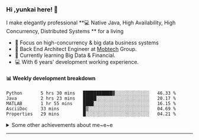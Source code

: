 ### Hi ,yunkai here! :wave: 

I make elegantly professional **💻 Native Java, High Availability, High Concurrency, Distributed Systems ** for a living

* 🧐   Focus on high-concurrency & big data business systems
* 💼   Back End Architect Engineer at [Mobtech](https://www.mob.com/) Group.
* 🌱   Currently learning Big Data & Financial.
* 💻   With 6 years' development working experience.

#### :bar_chart: Weekly development breakdown

<!--START_SECTION:waka-->
```text
Python       5 hrs 30 mins   ███████████▓░░░░░░░░░░░░░   46.33 % 
Java         2 hrs 23 mins   █████░░░░░░░░░░░░░░░░░░░░   20.17 % 
MATLAB       1 hr 55 mins    ████░░░░░░░░░░░░░░░░░░░░░   16.15 % 
AsciiDoc     33 mins         █▒░░░░░░░░░░░░░░░░░░░░░░░   04.69 % 
Properties   29 mins         █░░░░░░░░░░░░░░░░░░░░░░░░   04.21 % 
```
<!--END_SECTION:waka-->

<details>
  <summary>Some other achievements about me~e~e</summary>
  <br>

* 👑   Some GitHub statistical reports:

<p align="center">
<img align="center" src="https://github-readme-stats.vercel.app/api/top-langs/?username=JanYunkai&hide_langs_below=1&theme=default&line_height=27&layout=compact" />
<img align="center" src="https://github-readme-stats.vercel.app/api?username=JanYunkai&show_icons=true&count_private=true&include_all_commits=true&line_height=21&layout=compact" alt="halfrost's Github Stats" />
<img align="center" src="https://github-profile-trophy.vercel.app/?username=JanYunkai&column=7" alt="JanYunkai's Github Trophy" />
</p>

</details>

---
